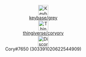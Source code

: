 <p align="center">
  <img src="https://keybase.io/images/icons/icon-keybase-logo-48@2x.png" alt="Keybase icon" width="32" height="32"/></br>
  <a href="https://keybase.io/grey">keybase/grey</a></br>
  <img src="https://cdn.thingiverse.com/site/img/favicons/favicon-160x160.png" alt="Thingiverse icon" width="32" height="32"/></br>
  <a href="https://thingiverse.com/coryory">thingiverse/coryory</a></br>
  <img src="https://discord.com/assets/f8389ca1a741a115313bede9ac02e2c0.svg" alt="Discord icon" width="34" height="34"/></br>
  Cory#7650 (303391020622544909)</br>
</p>

<!--strong>Working towards going the `long way round`</strong-->
